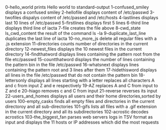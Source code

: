 0-hello_world prints Hello world to standard-output
1-confused_smiley displays a confused smiley
2-hellofile displays content of /etc/passwd
3-twofiles dispalys content of /etc/passed and /etc/hosts
4-lastlines displays last 10 lines of /etc/passwd
5-firstlines displays first 5 lines
6-third line displays third line of iacta
7-file creates the file above
8-cwd_state ls_cwd_content the result of the command ls -la
9-duplicate_last_line duplicates the last line of iacta
10-no_more_js delete all regular files with a .js extension
11-directories counts number of directories in the current directory
12-newest_files displays the 10 newest files in the current directory
14-findthatword displays lines containing the pattern root from the file etc/passwd
15-countthatword displays the number of lines containing the pattern bin in the file /etc/passwd
16-whatsnext displays lines containing the pattern root and 3 lines after them
17-hidethisword displays all lines in the file /etc/passwd that do not contain the pattern bin
18-lettersonly displays all lines starting with a letter
replaces all characters A and c from input Z and e respectively
19-AZ replaces A and C from input to Z and e
20-hiago removes c and C from input
21-reverse reverses its input
22-users_and_homes displays all users and their home directories,sorted by users
100-empty_casks finds all empty files and directories in the current directoroy and all sub-directories
101-gifs lists all files with a .gif extension in the current directory and all its subdirectories
102-acrostic decodes acrostics
103-the_biggest_fan parses web servers logs in TSV format as input and displays the 11 hosts or IP addresses which did the most requests
